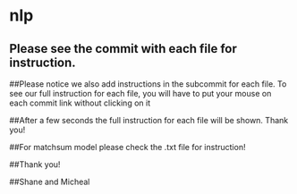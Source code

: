 # nlp

## Please see the commit with each file for instruction. 

##Please notice we also add instructions in the subcommit for each file. To see our full instruction for each file, you will have to put your mouse on each commit link without clicking on it

##After a few seconds the full instruction for each file will be shown. Thank you!

##For matchsum model please check the .txt file for instruction!

##Thank you!

##Shane and Micheal
